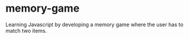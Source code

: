 # memory-game
Learning Javascript by developing a memory game where the user has to match two items. 
